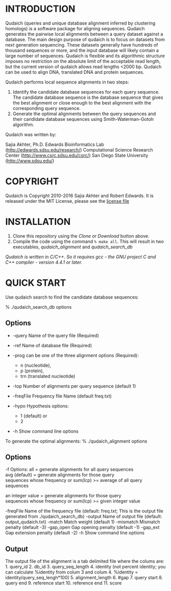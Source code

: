 INTRODUCTION
============

Qudaich (queries and unique database alignment inferred by clustering homologs) is a software package for aligning sequences. Qudaich generates the pairwise local alignments between a query dataset against a database. The main design purpose of qudaich is to focus on datasets from next generation sequencing. These datasets generally have hundreds of thousand sequences or more, and the input database will likely contain a large number of sequences. Qudaich is flexible and its algorithmic structure imposes no restriction on the absolute limit of the acceptable read length, but the current version of qudaich allows read lengths &lt;2000 bp. Qudaich can be used to align DNA, translated DNA and protein sequences.

Qudaich performs local sequence alignments in two steps:

1.  Identify the candidate database sequences for each query sequence. The candidate database sequence is the database sequence that gives the best alignment or close enough to the best alignment with the corresponding query sequence.
2.  Generate the optimal alignments between the query sequences and their candidate database sequences using Smith-Waterman-Gotoh algorithm.

Qudaich was written by:

Sajia Akhter, Ph.D. Edwards Bioinformatics Lab (<http://edwards.sdsu.edu/research/>) Computational Science Research Center (<http://www.csrc.sdsu.edu/csrc/>) San Diego State University (<http://www.sdsu.edu/>)

COPYRIGHT
=========

Qudaich is Copyright 2010-2016 Sajia Akhter and Robert Edwards. It is released under the MIT License, please see the [license file](LICENSE)

INSTALLATION
============

1.  Clone this repository using the *Clone or Download* button above.
2.  Compile the code using the command `% make all`. This will result in two executables, *qudaich_alignment* and *qudaich_search_db*

*Qudaich is written in C/C++. So it requires gcc - the GNU project C and C++ compiler - version 4.4.1 or later.*

QUICK START
===========

Use qudaich search to find the candidate database sequences:

% ./qudaich\_search\_db options

Options
-------

* -query Name of the query file (Required)
* -ref Name of database file (Required)
* -prog can be one of the three alignment options (Required):
	* n (nucleotide), 
	* p (protein), 
	* trn (translated nucleotide) 
* -top Number of alignments per query sequence (default 1)
* -freqFile Frequency file Name (default freq.txt)
* -hypo Hypothesis options:
	* 1 (default) or
	* 2

* -h Show command line options

To generate the optimal alignments: % ./qudaich\_alignment options

Options
-------

-f Options: all = generate alignments for all query sequences  
avg (default) = generate alignments for those query  
sequences whose frequency or sum(lcp) &gt;= average of all query sequences

an integer value = generate alignments for those query  
sequences whose frequency or sum(lcp) &gt;= given integer value

-freqFile Name of the frequency file (default: freq.txt; This is the output file generated from ./qudaich\_search\_db) -output Name of output file (default: output\_qudaich.txt) -match Match weight (default 1) -mismatch Mismatch penalty (default -3) -gap\_open Gap opening penalty (default -1) -gap\_ext Gap extension penalty (default -2) -h Show command line options

Output
------

The output file of the alignment is a tab delimited file where the colums are: 1. query\_id 2. db\_id 3. query\_seq\_length 4. identity (not percent identity; you can calculate %identity from colum 3 and colum 4. %identity = identity/query\_seq\_lengh\*100) 5. alignment\_length 6. \#gap 7. query start 8. query end 9. reference start 10. reference end 11. score
